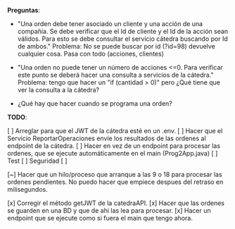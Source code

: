 **Preguntas**:

- "Una orden debe tener asociado un cliente y una acción de una compañía. Se debe verificar que el Id de cliente y el Id de la acción sean válidos. Para esto se debe consultar el servicio cátedra buscando por Id de ambos."
  Problema: No se puede buscar por id (?id=98) devuelve cualquier cosa. Pasa con todo (acciones, clientes)

- "Una orden no puede tener un número de acciones <=0. Para verificar este punto se deberá hacer una consulta a servicios de la cátedra."
  Problema: tengo que hacer un "if (cantidad > 0)" pero ¿Qué tiene que ver la consulta a la cátedra?

- ¿Qué hay que hacer cuando se programa una orden?

**TODO**:

[ ] Arreglar para que el JWT de la cátedra esté en un .env.
[ ] Hacer que el Servicio ReportarOperaciones envíe los resultados de las ordenes al endpoint de la cátedra.
[ ] Hacer en vez de un endpoint para procesar las ordenes, que se ejecute automáticamente en el main (Prog2App.java)
[ ] Test
[ ] Seguridad
[ ]

[~] Hacer que un hilo/proceso que arranque a las 9 o 18 para procesar las ordenes pendientes.
No puedo hacer que empiece despues del retraso en milisegundos.

[x] Corregir el método getJWT de la catedraAPI.
[x] Hacer que las ordenes se guarden en una BD y que de ahi las lea para procesar.
[x] Hacer un endpoint que se ejecute como si fuera el main que tengo ahora.
